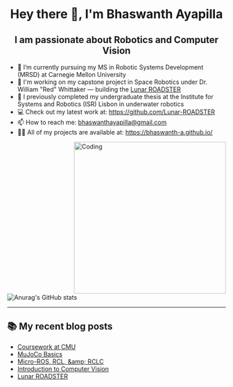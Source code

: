 <h1 align="center">Hey there 👋, I'm Bhaswanth Ayapilla</h1>
<h2 align="center">I am passionate about Robotics and Computer Vision</h2>


<!--
- 🦾 I’m currently doing my thesis at Institute for Systems and Robotics (ISR) Lisbon in underwater robotics.
- 🔭 I also interned at MARMot Lab, NUS where I worked on multi-agent traffic signal control using reinforcement learning.
- 🌱 I’m currently building a simulator for Autonomous Underwater Gliders.
- 💻 Check out my latest work at: https://github.com/Bhaswanth-A/AUG-Simulator
- 📫 How to reach me: bhaswanthayapilla@gmail.com
- 👨‍💻 All of my projects are available at: https://bhaswanth-a.github.io/ -->

- 🏫 I’m currently pursuing my MS in Robotic Systems Development (MRSD) at Carnegie Mellon University
- :rocket: I'm working on my capstone project in Space Robotics under Dr. William "Red" Whittaker — building the [Lunar ROADSTER](https://bhaswanth-a.github.io/posts/lunar-roadster-cmu/)
- 🦾 I previously completed my undergraduate thesis at the Institute for Systems and Robotics (ISR) Lisbon in underwater robotics
- 💻 Check out my latest work at: https://github.com/Lunar-ROADSTER
- 📫 How to reach me: bhaswanthayapilla@gmail.com
- 👨‍💻 All of my projects are available at: https://bhaswanth-a.github.io/
<!--- 🔭 I also interned at MARMot Lab, NUS where I worked on multi-agent traffic signal control using reinforcement learning. -->

<img align="right" alt="Coding" width="350" src="https://user-images.githubusercontent.com/74038190/225813708-98b745f2-7d22-48cf-9150-083f1b00d6c9.gif">


![Anurag's GitHub stats](https://github-readme-stats.vercel.app/api?username=Bhaswanth-A&theme=radical&show_icons=true)

<!--
![Python](https://img.shields.io/badge/python-3670A0?style=for-the-badge&logo=python&logoColor=ffdd54)
![C](https://img.shields.io/badge/C-00599C?style=for-the-badge&logo=c&logoColor=white)
![ROS](https://img.shields.io/badge/ros-%230A0FF9.svg?style=for-the-badge&logo=ros&logoColor=white)
![PyTorch](https://img.shields.io/badge/PyTorch-%23EE4C2C.svg?style=for-the-badge&logo=PyTorch&logoColor=white)
![TensorFlow](https://img.shields.io/badge/TensorFlow-%23FF6F00.svg?style=for-the-badge&logo=TensorFlow&logoColor=white)
![Keras](https://img.shields.io/badge/Keras-FF0000?style=for-the-badge&logo=keras&logoColor=white)
![scikit-learn](https://img.shields.io/badge/scikit--learn-%23F7931E.svg?style=for-the-badge&logo=scikit-learn&logoColor=white)
![OpenCV](https://img.shields.io/badge/opencv-%23white.svg?style=for-the-badge&logo=opencv&logoColor=white)
![Numpy](https://img.shields.io/badge/Numpy-777BB4?style=for-the-badge&logo=numpy&logoColor=white)
![Pandas](https://img.shields.io/badge/Pandas-2C2D72?style=for-the-badge&logo=pandas&logoColor=white)
![Matplotlib](https://img.shields.io/badge/Matplotlib-%23ffffff.svg?style=for-the-badge&logo=Matplotlib&logoColor=black)
![AWS](https://img.shields.io/badge/AWS-%23FF9900.svg?style=for-the-badge&logo=amazon-aws&logoColor=white)
![Arduino](https://img.shields.io/badge/Arduino-00979D?style=for-the-badge&logo=Arduino&logoColor=white)
![Espressif](https://img.shields.io/badge/espressif-E7352C?style=for-the-badge&logo=espressif&logoColor=white)
![Ubuntu](https://img.shields.io/badge/Ubuntu-E95420?style=for-the-badge&logo=ubuntu&logoColor=white)
-->

---

## 📚 My recent blog posts
<!-- BLOG-POST-LIST:START -->
- [Coursework at CMU](https://bhaswanth-a.github.io//posts/cmu-blog/)
- [MuJoCo Basics](https://bhaswanth-a.github.io//posts/mujoco-basics/)
- [Micro-ROS, RCL, &amp;amp; RCLC](https://bhaswanth-a.github.io//posts/micro-ros/)
- [Introduction to Computer Vision](https://bhaswanth-a.github.io//posts/computer-vision-24/)
- [Lunar ROADSTER](https://bhaswanth-a.github.io//posts/lunar-roadster-cmu/)
<!-- BLOG-POST-LIST:END -->

<!-- You can also scan the QR code below to go to my website 

<img align="left" alt="QR" width="350" src="website_qr2.png"> -->
